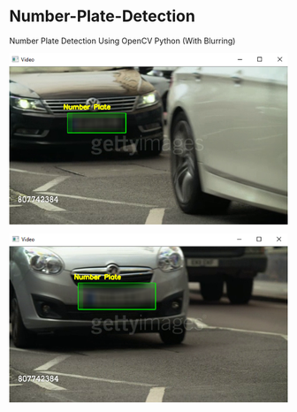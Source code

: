 # Number-Plate-Detection
Number Plate Detection Using OpenCV Python (With Blurring)

![](car1.png)

![](car2.png)
